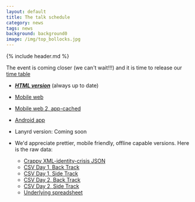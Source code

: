 ```yaml
---
layout: default
title: The talk schedule
category: news
tags: news
background: background0
image: /img/top_bollocks.jpg
---
```


{% include header.md %}

The event is coming closer (we can't wait!!!) and it is time to release our [time table](https://docs.google.com/spreadsheet/pub?key=0AhO5JVicsAJOdENKSG0xZU5wOVN0U1F6T0FFOHU4NUE&output=html)

- ___[HTML version](https://docs.google.com/spreadsheet/pub?key=0AhO5JVicsAJOdENKSG0xZU5wOVN0U1F6T0FFOHU4NUE&output=html)___ (always up to date)
- [Mobile web](http://labs.outsystems.net/JSConfTimeTable/Home.aspx)
- [Mobile web 2, app-cached](http://jsconf.philnash.co.uk/)
- [Android app](https://play.google.com/store/apps/details?id=com.outsystems.jsconftimetable)
- Lanyrd version: Coming soon


- We'd appreciate prettier, mobile friendly, offline capable versions. Here is the raw data:
  - [Crappy XML-identity-crisis JSON](https://spreadsheets.google.com/feeds/cells/0AhO5JVicsAJOdENKSG0xZU5wOVN0U1F6T0FFOHU4NUE/od4/public/basic?alt=json)
  - [CSV Day 1, Back Track](https://docs.google.com/spreadsheet/pub?key=0AhO5JVicsAJOdENKSG0xZU5wOVN0U1F6T0FFOHU4NUE&gid=3&output=csv)
  - [CSV Day 1, Side Track](https://docs.google.com/spreadsheet/pub?key=0AhO5JVicsAJOdENKSG0xZU5wOVN0U1F6T0FFOHU4NUE&gid=4&output=csv)
  - [CSV Day 2, Back Track](https://docs.google.com/spreadsheet/pub?key=0AhO5JVicsAJOdENKSG0xZU5wOVN0U1F6T0FFOHU4NUE&gid=5&output=csv)
  - [CSV Day 2, Side Track](https://docs.google.com/spreadsheet/pub?key=0AhO5JVicsAJOdENKSG0xZU5wOVN0U1F6T0FFOHU4NUE&gid=6&output=csv)
  - [Underlying spreadsheet](https://docs.google.com/spreadsheet/ccc?key=0AhO5JVicsAJOdENKSG0xZU5wOVN0U1F6T0FFOHU4NUE#gid=2)
